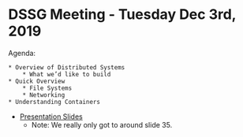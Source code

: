 # DSSG Meeting - Tuesday Dec 3rd, 2019

Agenda:

    * Overview of Distributed Systems
        * What we’d like to build
    * Quick Overview
        * File Systems
        * Networking
    * Understanding Containers


*  [Presentation Slides](DSSG-12-3-19.pdf)
    * Note: We really only got to around slide 35.

